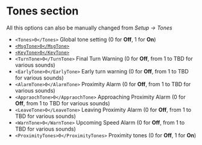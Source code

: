 # Tones section
All this options can also be manually changed from *Setup -> Tones*
* ```<Tones>0</Tones>``` Global tone setting (0 for **Off**, 1 for **On**)
* [```<MsgTone>0</MsgTone>```](MsgTone.md)
* [```<KeyTone>0</KeyTone>```](KeyTone.md)
* ```<TurnTone>0</TurnTone>``` Final Turn Warning (0 for **Off**, from 1 to TBD for various sounds)
* ```<EarlyTone>0</EarlyTone>``` Early turn warning (0 for **Off**, from 1 to TBD for various sounds)
* ```<AlarmTone>0</AlarmTone>``` Proximity Alarm (0 for **Off**, from 1 to TBD for various sounds)
* ```<AppraochTone>0</AppraochTone>``` Approaching Proximity Alarm (0 for **Off**, from 1 to TBD for various sounds)
* ```<LeaveTone>0</LeaveTone>``` Leaving Proximity Alarm (0 for **Off**, from 1 to TBD for various sounds)
* ```<WarnTone>0</WarnTone>``` Upcoming Speed Alarm (0 for **Off**, from 1 to TBD for various sounds)
* ```<ProximityTones>0</ProximityTones>``` Proximity tones (0 for **Off**, 1 for **On**)
